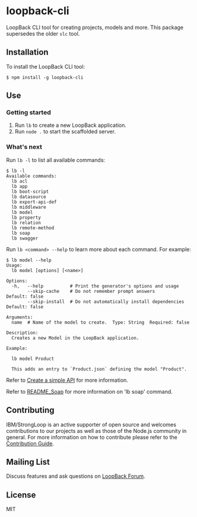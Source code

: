 # loopback-cli

LoopBack CLI tool for creating projects, models and more.
This package supersedes the older `slc` tool.

## Installation

To install the LoopBack CLI tool:

```
$ npm install -g loopback-cli
```

## Use

### Getting started

 1. Run `lb` to create a new LoopBack application.
 2. Run `node .` to start the scaffolded server.

### What's next

Run `lb -l` to list all available commands:

```
$ lb -l
Available commands:
  lb acl
  lb app
  lb boot-script
  lb datasource
  lb export-api-def
  lb middleware
  lb model
  lb property
  lb relation
  lb remote-method
  lb soap  
  lb swagger
```

Run `lb <command> --help` to learn more about each command. For example:

```
$ lb model --help
Usage:
  lb model [options] [<name>]

Options:
  -h,   --help          # Print the generator's options and usage
        --skip-cache    # Do not remember prompt answers             Default: false
        --skip-install  # Do not automatically install dependencies  Default: false

Arguments:
  name  # Name of the model to create.  Type: String  Required: false

Description:
  Creates a new Model in the LoopBack application.

Example:

  lb model Product

  This adds an entry to `Product.json` defining the model "Product".
```

Refer to [Create a simple API](http://loopback.io/doc/en/lb3/Create-a-simple-API.html) 
for more information.

Refer to [README_Soap](./soap/README_Soap.md) for more information on 'lb soap' command.
## Contributing

IBM/StrongLoop is an active supporter of open source and welcomes contributions
to our projects as well as those of the Node.js community in general. For more
information on how to contribute please refer to the
[Contribution Guide](CONTRIBUTING.md).

## Mailing List

Discuss features and ask questions on
[LoopBack Forum](https://groups.google.com/forum/#!forum/loopbackjs).

## License

MIT
